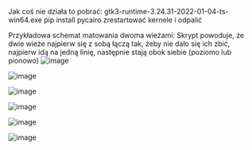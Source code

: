 Jak coś nie działa to pobrać:
gtk3-runtime-3.24.31-2022-01-04-ts-win64.exe
pip install pycairo
zrestartować kernele i odpalić


Przykładowa schemat matowania dwoma wieżami:
Skrypt powoduje, że dwie wieże najpierw się z sobą łączą tak, żeby nie dało się ich zbić, najpierw idą na jedną linię, następnie stają obok siebie (poziomo lub pionowo)
![image](https://github.com/KonraW/ChessTwoRooksCheckmatePython/assets/64143856/5cc8a23f-e5f0-43cb-a45b-4207851dfef6)

![image](https://github.com/KonraW/ChessTwoRooksCheckmatePython/assets/64143856/63a1a226-f9a5-4228-b820-602d4b7eec7f)

![image](https://github.com/KonraW/ChessTwoRooksCheckmatePython/assets/64143856/50de2fa0-c93c-425b-8c20-42fffd5d8d06)

![image](https://github.com/KonraW/ChessTwoRooksCheckmatePython/assets/64143856/dbc57080-cf67-4b62-a6bc-8064d74b0a5f)

![image](https://github.com/KonraW/ChessTwoRooksCheckmatePython/assets/64143856/9a8fbdf5-d33b-4ec1-8b2a-30f32cfab306)

![image](https://github.com/KonraW/ChessTwoRooksCheckmatePython/assets/64143856/948c7edf-8721-40f8-b9cc-0d71798f2b0b)



